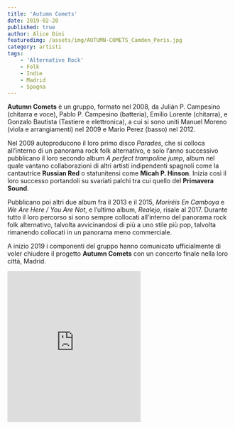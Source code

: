 ```yaml
---
title: 'Autumn Comets'
date: 2019-02-20
published: true
author: Alice Dini
featuredimg: /assets/img/AUTUMN-COMETS_Camden_Peris.jpg
category: artisti
tags:
    - 'Alternative Rock'
    - Folk
    - Indie
    - Madrid
    - Spagna
---
```


**Autumn Comets** è un gruppo, formato nel 2008, da Julián P. Campesino (chitarra e voce), Pablo P. Campesino (batteria), Emilio Lorente (chitarra), e Gonzalo Bautista (Tastiere e elettronica), a cui si sono uniti Manuel Moreno (viola e arrangiamenti) nel 2009 e Mario Perez (basso) nel 2012.

Nel 2009 autoproducono il loro primo disco *Parades*, che si colloca all’interno di un panorama rock folk alternativo, e solo l’anno successivo pubblicano il loro secondo album *A perfect trampoline jump*, album nel quale vantano collaborazioni di altri artisti indipendenti spagnoli come la cantautrice **Russian Red** o statunitensi come **Micah P. Hinson**. Inizia così il loro successo portandoli su svariati palchi tra cui quello del **Primavera Sound**.

Pubblicano poi altri due album fra il 2013 e il 2015, *Moriréis En Camboya* e *We Are Here / You Are Not*, e l’ultimo album, *Realejo*, risale al 2017. Durante tutto il loro percorso si sono sempre collocati all’interno del panorama rock folk alternativo, talvolta avvicinandosi di più a uno stile più pop, talvolta rimanendo collocati in un panorama meno commerciale.

A inizio 2019 i componenti del gruppo hanno comunicato ufficialmente di voler chiudere il progetto **Autumn Comets** con un concerto finale nella loro città, Madrid.

<iframe frameborder="0" height="340" src="http://open.spotify.com/embed/user/h88a2wskowssdjog4i9abfbix/playlist/3AMRZjAkYbaa0M31bTFmKF" width="300"><span class="mce_SELRES_start" data-mce-type="bookmark" style="display: inline-block; width: 0px; overflow: hidden; line-height: 0;">﻿</span></iframe>

